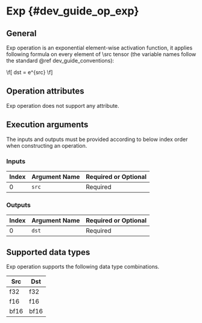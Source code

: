 Exp {#dev_guide_op_exp}
=======================

## General

Exp operation is an exponential element-wise activation function, it applies 
following formula on every element of \src tensor (the variable names follow 
the standard @ref dev_guide_conventions):

\f[  dst = e^{src} \f]
## Operation attributes

Exp operation does not support any attribute.

## Execution arguments

The inputs and outputs must be provided according to below index order when
constructing an operation.

### Inputs

Index | Argument Name | Required or Optional
-- | -- | --
0 | `src` | Required

### Outputs

Index | Argument Name | Required or Optional
-- | -- | --
0 | `dst` | Required

## Supported data types

Exp operation supports the following data type combinations.

Src | Dst
-- | --
f32 | f32
f16 | f16
bf16 | bf16